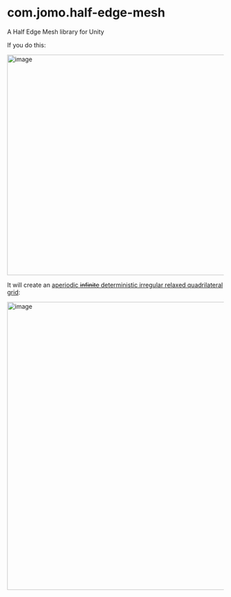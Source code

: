 # com.jomo.half-edge-mesh
A Half Edge Mesh library for Unity

If you do this:

<img width="513" alt="image" src="https://github.com/user-attachments/assets/323470be-fc58-4ab1-8344-619c3a715145" />

It will create an [aperiodic ~~infinite~~ deterministic irregular relaxed quadrilateral grid](https://www.youtube.com/watch?v=5xrRTOikBBg&t=2191s):

<img width="670" alt="image" src="https://github.com/user-attachments/assets/054539a6-3060-48c4-9ed3-cfab570730dc" />

